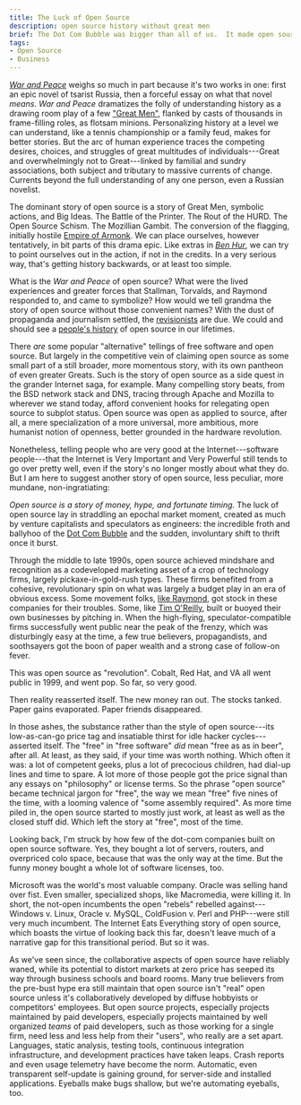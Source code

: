 ```yaml
---
title: The Luck of Open Source
description: open source history without great men
brief: The Dot Com Bubble was bigger than all of us.  It made open source.
tags:
- Open Source
- Business
---
```


[_War and Peace_](https://en.wikipedia.org/wiki/War_and_Peace) weighs so much in part because it's two works in one: first an epic novel of tsarist Russia, then a forceful essay on what that novel _means_.  _War and Peace_ dramatizes the folly of understanding history as a drawing room play of a few ["Great Men"](https://en.wikipedia.org/wiki/Great_man_theory), flanked by casts of thousands in frame-filling roles, as flotsam minions.  Personalizing history at a level we can understand, like a tennis championship or a family feud, makes for better stories.  But the arc of human experience traces the competing desires, choices, and struggles of great multitudes of individuals---Great and overwhelmingly not to Great---linked by familial and sundry associations, both subject and tributary to massive currents of change.  Currents beyond the full understanding of any one person, even a Russian novelist.

The dominant story of open source is a story of Great Men, symbolic actions, and Big Ideas.  The Battle of the Printer.  The Rout of the HURD.  The Open Source Schism.  The Mozillian Gambit.  The conversion of the flagging, initially hostile [Empire of Armonk](https://en.wikipedia.org/wiki/IBM).  We can place ourselves, however tentatively, in bit parts of this drama epic.  Like extras in [_Ben Hur_](https://en.wikipedia.org/wiki/Ben-Hur_(1959_film)), we can try to point ourselves out in the action, if not in the credits.  In a very serious way, that's getting history backwards, or at least too simple.

What is the _War and Peace_ of open source?  What were the lived experiences and greater forces that Stallman, Torvalds, and Raymond responded to, and came to symbolize?  How would we tell grandma the story of open source without those convenient names?  With the dust of propaganda and journalism settled, the [revisionists](https://en.wikipedia.org/wiki/Historical_revisionism) are due.  We could and should see a [people's history](https://en.wikipedia.org/wiki/People%27s_history) of open source in our lifetimes.

There _are_ some popular "alternative" tellings of free software and open source.  But largely in the competitive vein of claiming open source as some small part of a still broader, more momentous story, with its own pantheon of even greater Greats.  Such is the story of open source as a side quest in the grander Internet saga, for example.  Many compelling story beats, from the BSD network stack and DNS, tracing through Apache and Mozilla to wherever we stand today, afford convenient hooks for relegating open source to subplot status.  Open source was open as applied to source, after all, a mere specialization of a more universal, more ambitious, more humanist notion of openness, better grounded in the hardware revolution.

Nonetheless, telling people who are very good at the Internet---software people---that the Internet is Very Important and Very Powerful still tends to go over pretty well, even if the story's no longer mostly about what they do.  But I am here to suggest another story of open source, less peculiar, more mundane, non-ingratiating:

_Open source is a story of money, hype, and fortunate timing._  The luck of open source lay in straddling an epochal market moment, created as much by venture capitalists and speculators as engineers: the incredible froth and ballyhoo of the [Dot Com Bubble](https://en.wikipedia.org/wiki/Dot-com_bubble) and the sudden, involuntary shift to thrift once it burst.

Through the middle to late 1990s, open source achieved mindshare and recognition as a codeveloped marketing asset of a crop of technology firms, largely pickaxe-in-gold-rush types.  These firms benefited from a cohesive, revolutionary spin on what was largely a budget play in an era of obvious excess.  Some movement folks, [like Raymond](https://www.linuxtoday.com/infrastructure/1999121000105NWLF), got stock in these companies for their troubles.  Some, like [Tim O'Reilly](https://www.oreilly.com/openbook/opensources/book/tim.html), built or buoyed their own businesses by pitching in.  When the high-flying, speculator-compatible firms successfully went public near the peak of the frenzy, which was disturbingly easy at the time, a few true believers, propagandists, and soothsayers got the boon of paper wealth and a strong case of follow-on fever.

This was open source as "revolution".  Cobalt, Red Hat, and VA all went public in 1999, and went pop.  So far, so very good.

Then reality reasserted itself.  The new money ran out.  The stocks tanked.  Paper gains evaporated.  Paper friends disappeared.

In those ashes, the substance rather than the style of open source---its low-as-can-go price tag and insatiable thirst for idle hacker cycles---asserted itself.  The "free" in "free software" _did_ mean "free as as in beer", after all.  At least, as they said, if your time was worth nothing.  Which often it was: a lot of competent geeks, plus a lot of precocious children, had dial-up lines and time to spare.  A lot more of those people got the price signal than any essays on "philosophy" or license terms.  So the phrase "open source" became technical jargon for "free", the way we mean "free" five nines of the time, with a looming valence of "some assembly required".  As more time piled in, the open source started to mostly just work, at least as well as the closed stuff did.  Which left the story at "free", most of the time.

Looking back, I'm struck by how few of the dot-com companies built on open source software.  Yes, they bought a lot of servers, routers, and overpriced colo space, because that was the only way at the time.  But the funny money bought a whole lot of software licenses, too.

Microsoft was the world's most valuable company.  Oracle was selling hand over fist.  Even smaller, specialized shops, like Macromedia, were killing it.  In short, the not-open incumbents the open "rebels" rebelled against---Windows v. Linux, Oracle v. MySQL, ColdFusion v. Perl and PHP---were still very much incumbent. The Internet Eats Everything story of open source, which boasts the virtue of looking back this far, doesn't leave much of a narrative gap for this transitional period.  But so it was.

As we've seen since, the collaborative aspects of open source have reliably waned, while its potential to distort markets at zero price has seeped its way through business schools and board rooms.  Many true believers from the pre-bust hype era still maintain that open source isn't "real" open source unless it's collaboratively developed by diffuse hobbyists or competitors' employees.  But open source projects, especially projects maintained by paid developers, especially projects maintained by well organized _teams_ of paid developers, such as those working for a single firm, need less and less help from their "users", who really are a set apart.  Languages, static analysis, testing tools, continuous integration infrastructure, and development practices have taken leaps.  Crash reports and even usage telemetry have become the norm.  Automatic, even transparent self-update is gaining ground, for server-side and installed applications.  Eyeballs make bugs shallow, but we're automating eyeballs, too.
